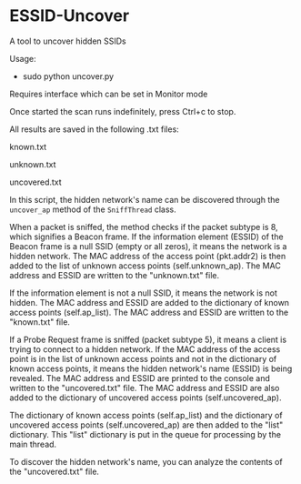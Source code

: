 # ESSID-Uncover
A tool to uncover hidden SSIDs

Usage:
  - sudo python uncover.py

Requires interface which can be set in Monitor mode

Once started the scan runs indefinitely, press Ctrl+c to stop.

All results are saved in the following .txt files:

  known.txt 
  
  unknown.txt
  
  uncovered.txt

In this script, the hidden network's name can be discovered through the `uncover_ap` method of the `SniffThread` class. 

When a packet is sniffed, the method checks if the packet subtype is 8, which signifies a Beacon frame. If the information element (ESSID) of the Beacon frame is a null SSID (empty or all zeros), it means the network is a hidden network. The MAC address of the access point (pkt.addr2) is then added to the list of unknown access points (self.unknown_ap). The MAC address and ESSID are written to the "unknown.txt" file.

If the information element is not a null SSID, it means the network is not hidden. The MAC address and ESSID are added to the dictionary of known access points (self.ap_list). The MAC address and ESSID are written to the "known.txt" file.

If a Probe Request frame is sniffed (packet subtype 5), it means a client is trying to connect to a hidden network. If the MAC address of the access point is in the list of unknown access points and not in the dictionary of known access points, it means the hidden network's name (ESSID) is being revealed. The MAC address and ESSID are printed to the console and written to the "uncovered.txt" file. The MAC address and ESSID are also added to the dictionary of uncovered access points (self.uncovered_ap).

The dictionary of known access points (self.ap_list) and the dictionary of uncovered access points (self.uncovered_ap) are then added to the "list" dictionary. This "list" dictionary is put in the queue for processing by the main thread.

To discover the hidden network's name, you can analyze the contents of the "uncovered.txt" file.
  
